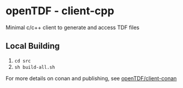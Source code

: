 # openTDF - client-cpp
Minimal c/c++ client to generate and access TDF files

## Local Building

1. `cd src`
1. `sh build-all.sh`
    
For more details on conan and publishing, see [openTDF/client-conan](https://github.com/opentdf/client-conan)
